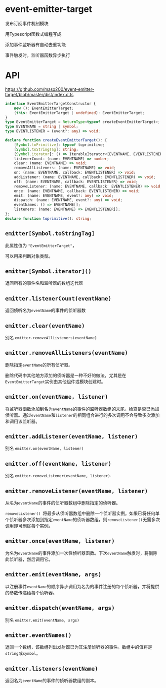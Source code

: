 # event-emitter-target

发布订阅事件机制模块

用Typescript函数式编程写成

添加事件监听器有自动去重功能

事件触发时，监听器函数异步执行
 
# API

https://github.com/masx200/event-emitter-target/blob/master/dist/index.d.ts

```ts
interface EventEmitterTargetConstructor {
    new (): EventEmitterTarget;
    (this: EventEmitterTarget | undefined): EventEmitterTarget;
}
type EventEmitterTarget = ReturnType<typeof createEventEmitterTarget>;
type EVENTNAME = string | symbol;
type EVENTLISTENER = (event?: any) => void;

declare function createEventEmitterTarget(): {
    [Symbol.toPrimitive]: typeof toprimitive;
    [Symbol.toStringTag]: string;
    [Symbol.iterator]: () => IterableIterator<[EVENTNAME, EVENTLISTENER[]]>;
    listenerCount: (name: EVENTNAME) => number;
    clear: (name: EVENTNAME) => void;
    removeAllListeners: (name: EVENTNAME) => void;
    on: (name: EVENTNAME, callback: EVENTLISTENER) => void;
    addListener: (name: EVENTNAME, callback: EVENTLISTENER) => void;
    off: (name: EVENTNAME, callback: EVENTLISTENER) => void;
    removeListener: (name: EVENTNAME, callback: EVENTLISTENER) => void;
    once: (name: EVENTNAME, callback: EVENTLISTENER) => void;
    emit: (name: EVENTNAME, event?: any) => void;
    dispatch: (name: EVENTNAME, event?: any) => void;
    eventNames: () => EVENTNAME[];
    listeners: (name: EVENTNAME) => EVENTLISTENER[];
};
declare function toprimitive(): string;

```
## `emitter[Symbol.toStringTag]`

此属性值为 `"EventEmitterTarget"`，

可以用来判断对象类型。

## `emitter[Symbol.iterator]()`

返回所有的事件名和监听器的数组迭代器

## `emitter.listenerCount(eventName)`

返回侦听名为`eventName`的事件的侦听器数

## `emitter.clear(eventName)`

别名 `emitter.removeAllListeners(eventName)`

## `emitter.removeAllListeners(eventName)`

删除指定`eventName`的所有侦听器。

删除代码中其他地方添加的侦听器是一种不好的做法，尤其是在`EventEmitterTarget`实例由其他组件或模块创建时。


## `emitter.on(eventName, listener)`

将监听器函数添加到名为`eventName`的事件的监听器数组的末尾。检查是否已添加侦听器。通过`eventName`和`listener`的相同组合进行的多次调用不会导致多次添加和调用该监听器。

## `emitter.addListener(eventName, listener)`

别名 `emitter.on(eventName, listener)`

## `emitter.off(eventName, listener)`

别名 `emitter.removeListener(eventName, listener)`.

## `emitter.removeListener(eventName, listener)`

从名为`eventName`的事件的侦听器数组中删除指定的侦听器。

`removeListener() `将最多从侦听器数组中删除一个侦听器实例。如果已将任何单个侦听器多次添加到指定`eventName`的侦听器数组，则`removeListener()`无需多次调用即可删除每个实例。

## `emitter.once(eventName, listener)`

为名为`eventName`的事件添加一次性侦听器函数。下次`eventName`触发时，将删除此侦听器，然后调用它。

## `emitter.emit(eventName, args)`

以注册事件`eventName`的顺序异步调用为名为的事件注册的每个侦听器，并将提供的参数传递给每个侦听器。

## `emitter.dispatch(eventName, args)`

别名 `emitter.emit(eventName, args)`

## `emitter.eventNames()`

返回一个数组，该数组列出发射器已为其注册侦听器的事件。数组中的值将是`string`或`symbol`。

## `emitter.listeners(eventName)`

返回名为`eventName`的事件的侦听器数组的副本。
